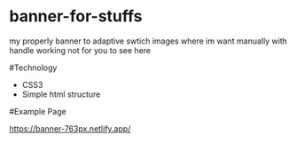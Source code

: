 # banner-for-stuffs
my properly banner to adaptive swtich images where im want manually with handle working not for you to see here 

#Technology

- CSS3
- Simple html structure

#Example Page

https://banner-763px.netlify.app/
